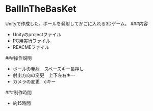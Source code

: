 # BallInTheBasKet
Unityで作成した、ボールを発射してかごに入れる3Dゲーム。
###内容
 - Unityのprojectファイル  
 - PC用実行ファイル
 - REACMEファイル  

###操作説明
 - ボールの発射　スペースキー長押し
 - 射出方向の変更　上下左右キー  
 - カメラの変更　cキー

###制作時間
 - 約15時間